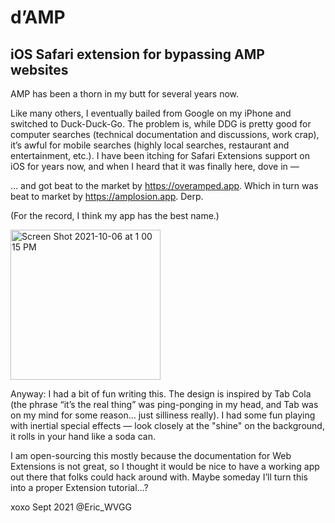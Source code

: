 # d’AMP
## iOS Safari extension for bypassing AMP websites

AMP has been a thorn in my butt for several years now. 

Like many others, I eventually bailed from Google on my iPhone and switched to Duck-Duck-Go. The problem is, while DDG is pretty good for computer searches (technical documentation and discussions, work crap), it’s awful for mobile searches (highly local searches, restaurant and entertainment, etc.). I have been itching for Safari Extensions support on iOS for years now, and when I heard that it was finally here, dove in —

… and got beat to the market by https://overamped.app. Which in turn was beat to market by https://amplosion.app. Derp.

(For the record, I think my app has the best name.)

<img width="240" alt="Screen Shot 2021-10-06 at 1 00 15 PM" src="https://user-images.githubusercontent.com/617762/136250240-3ed9ce78-7dd3-45dc-8478-31933576f167.PNG">

Anyway: I had a bit of fun writing this. The design is inspired by Tab Cola (the phrase “it’s the real thing” was ping-ponging in my head, and Tab was on my mind for some reason… just silliness really). I had some fun playing with inertial special effects — look closely at the "shine" on the background, it rolls in your hand like a soda can.

I am open-sourcing this mostly because the documentation for Web Extensions is not great, so I thought it would be nice to have a working app out there that folks could hack around with. Maybe someday I’ll turn this into a proper Extension tutorial…?

xoxo Sept 2021 @Eric_WVGG
